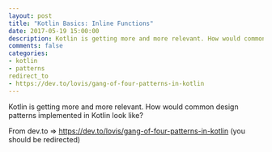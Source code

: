 ```yaml
---
layout: post
title: "Kotlin Basics: Inline Functions"
date: 2017-05-19 15:00:00
description: Kotlin is getting more and more relevant. How would common design patterns implemented in Kotlin look like?
comments: false
categories:
- kotlin
- patterns
redirect_to
- https://dev.to/lovis/gang-of-four-patterns-in-kotlin
---
```

Kotlin is getting more and more relevant. How would common design patterns implemented in Kotlin look like?

From dev.to => https://dev.to/lovis/gang-of-four-patterns-in-kotlin (you should be redirected)